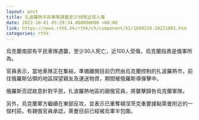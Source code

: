 ```yaml
---
layout: post
title: 扎波羅熱平民車隊遇襲至少30死近百人傷
date: 2022-10-01 05:29:34.000000000 +08:00
link: https://news.rthk.hk/rthk/ch/component/k2/1669229-20221001.htm
categories: rthk
---
```


烏克蘭南部有平民車隊遇襲，至少30人死亡，近100人受傷，烏克蘭指責是俄軍所為。

官員表示，當地車隊正在集結，準備離開目前仍然由烏克蘭控制的扎波羅熱市，前往俄羅斯佔領的地區探望親友及運送物資，期間被俄羅斯導彈擊中。

俄羅斯否認故意針對平民，扎波羅熱地區的親俄官員，將襲擊歸咎烏克蘭軍隊。 

另外，烏克蘭軍方繼續在東部反攻，並表示已重奪頓涅茨克重要據點萊曼附近的一個村莊。有親俄官員承認，萊曼目前已經被烏軍半包圍。
